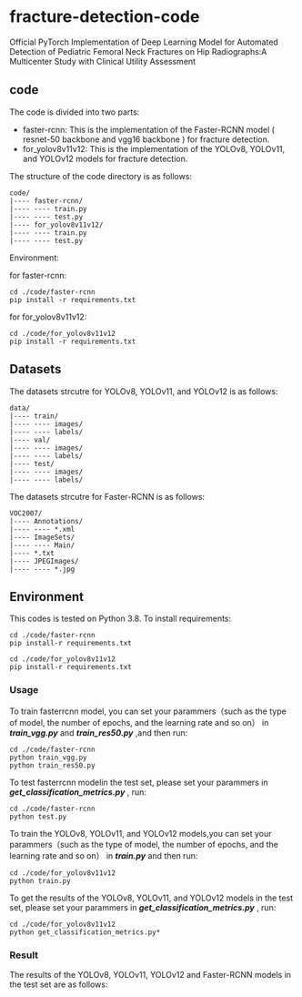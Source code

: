 # fracture-detection-code

Official PyTorch Implementation of Deep Learning Model for Automated Detection of Pediatric Femoral Neck Fractures on Hip Radiographs:A Multicenter Study with Clinical Utility Assessment

## code

The code is divided into two parts:

- faster-rcnn: This is the implementation of the Faster-RCNN model ( resnet-50 backbone and vgg16 backbone ) for fracture detection.
- for_yolov8v11v12: This is the implementation of the YOLOv8, YOLOv11, and YOLOv12 models for fracture detection.

The structure of the code directory is as follows:
```shell
code/
|---- faster-rcnn/
|---- ---- train.py
|---- ---- test.py
|---- for_yolov8v11v12/
|---- ---- train.py
|---- ---- test.py
```

Environment:

for faster-rcnn:
```
cd ./code/faster-rcnn
pip install -r requirements.txt
```

for for_yolov8v11v12:
```
cd ./code/for_yolov8v11v12
pip install -r requirements.txt
```

## Datasets
The datasets strcutre for YOLOv8, YOLOv11, and YOLOv12 is as follows:
```shell
data/
|---- train/
|---- ---- images/
|---- ---- labels/
|---- val/
|---- ---- images/
|---- ---- labels/
|---- test/
|---- ---- images/
|---- ---- labels/
```

The datasets strcutre for Faster-RCNN is as follows:
```shell
VOC2007/
|---- Annotations/
|---- ---- *.xml
|---- ImageSets/
|---- ---- Main/
|---- *.txt
|---- JPEGImages/
|---- ---- *.jpg
```

## Environment
This codes is tested on Python 3.8.
To install requirements:

```setup
cd ./code/faster-rcnn
pip install-r requirements.txt
```

```setup
cd ./code/for_yolov8v11v12
pip install-r requirements.txt
```


### Usage
To train fasterrcnn model, you can set your parammers（such as the type of model, the number of epochs, and the learning rate and so on） in ***train_vgg.py*** and ***train_res50.py*** ,and then run:


```train
cd ./code/faster-rcnn
python train_vgg.py
python train_res50.py
```

To test fasterrcnn modelin the test set, please set your parammers in ***get_classification_metrics.py*** , run:

```test
cd ./code/faster-rcnn
python test.py
```

To train the YOLOv8, YOLOv11, and YOLOv12 models,you can set your parammers（such as the type of model, the number of epochs, and the learning rate and so on） in ***train.py*** and then run:

```train
cd ./code/for_yolov8v11v12
python train.py
```

To get the results of the YOLOv8, YOLOv11, and YOLOv12 models in the test set, please set your parammers in ***get_classification_metrics.py*** , run:

```test
cd ./code/for_yolov8v11v12
python get_classification_metrics.py*
``` 

### Result
The results of the YOLOv8, YOLOv11, YOLOv12 and Faster-RCNN models in the test set are as follows:


<!-- <table>
    <tr>
        <th> </th>
        <th>Method</th>
        <th>AUROC</th>
        <th>P</th>
        <th>R</th>
        <th>F1</th>
    </tr>
    <tr>
        <th rowspan=3>Image-level<br>Detection</th>
        <td>w/o pre</td>
        <td>99.21/99.48/99.39</td>
        <td>98.44/98.72/99.17</td>
        <td>99.21/99.14/99.21</td>
        <td>0.99/0.99/0.99</td>
    </tr>
        <td>w/ pre</td>
        <td>99.24/99.60/99.47</td>
        <td>98.44/99.14/99.44</td>
        <td>99.21/99.14/99.17</td>
        <td>0.99/0.99/0.99</td>
    </tr>
        <td>Upper Bound</td>
        <td>100.0/100.0/100.0</td>
        <td>100.0/100.0/100.0</td>
        <td>100.0/100.0/100.0</td>
        <td>1.00/1.00/1.00</td>
    </tr>
        <tr>
        <th rowspan=3>Pixel-level<br>Localization</th>
        <td>w/o pre</td>
        <td>95.59/98.18/97.13</td>
        <td>58.05/66.59/63.58</td>
        <td>72.15/77.31/75.51</td>
        <td>0.63/0.70/0.68</td>
    </tr>
        <td>w/ pre</td>
        <td>95.70/98.29/97.37</td>
        <td>58.06/66.53/63.52</td>
        <td>71.67/77.15/75.26</td>
        <td>0.63/0.70/0.68</td>
    </tr>
        <td>Upper Bound</td>
        <td>96.94/99.49/98.59</td>
        <td>59.38/68.73/65.42</td>
        <td>75.20/79.34/77.90</td>
        <td>0.65/0.73/0.70</td>
    </tr>
</table> -->

